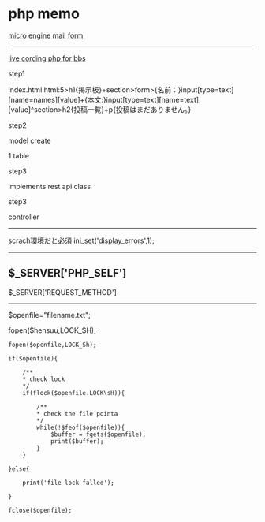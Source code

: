 # php memo

[micro engine mail form](http://microengine.jp/mailform/)

------------------------

[live cording php for bbs](http://qiita.com/mpyw/items/2c54d0ea95423bd88f60)

step1

index.html
html:5>h1{掲示板}+section>form>{名前：}input[type=text][name=names][value]+{本文:}input[type=text][name=text][value]^section>h2{投稿一覧}+p{投稿はまだありません。}


step2

model create



1 table



step3 

implements rest api class


step3

controller



--------------

scrach環境だと必須
ini_set('display_errors',1);


--------------

$_SERVER['PHP_SELF']
--------------

$_SERVER['REQUEST_METHOD']

--------------

$openfile="filename.txt";

fopen($hensuu,LOCK_SH);

```
fopen($openfile,LOCK_Sh);

if($openfile){

	/**
	* check lock
	*/
	if(flock($openfile.LOCK\sH)){

		/**
		* check the file pointa
		*/
		while(!$feof($openfile)){
			$buffer = fgets($openfile);
			print($buffer);
		}
	}
	
}else{
	
	print('file lock falled');

}

fclose($openfile);

```









